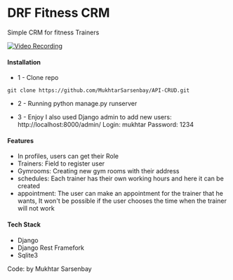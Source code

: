 # DRF Fitness CRM

Simple CRM for fitness Trainers

[![Video Recording ](https://drive.google.com/file/d/1UJwdUDvxcXYzc8gjiiTKtvew8fmShzwc/view?usp=drive_link)](https://drive.google.com/file/d/1UJwdUDvxcXYzc8gjiiTKtvew8fmShzwc/view?usp=drive_link "Click to play")



#### Installation

* 1 - Clone repo
```
git clone https://github.com/MukhtarSarsenbay/API-CRUD.git
```

* 2 - Running
python manage.py runserver



* 3 - Enjoy
  I also used Django admin to add new users: http://localhost:8000/admin/
  Login: mukhtar
  Password: 1234

#### Features
* In profiles, users can get their Role
* Trainers: Field to register user
* Gymrooms: Creating new gym rooms with their address
* schedules: Each trainer has their own working hours and here it can be created
* appointment: The user can make an appointment for the trainer that he wants, It won't be possible if the user chooses the time when the trainer will not work



#### Tech Stack
* Django
* Django Rest Framefork
* Sqlite3



Code: by Mukhtar Sarsenbay

